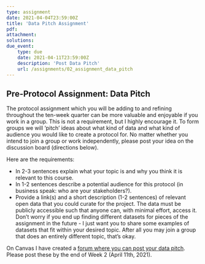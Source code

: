 ```yaml
---
type: assignment
date: 2021-04-04T23:59:00Z
title: 'Data Pitch Assignment'
pdf:
attachment:
solutions:
due_event: 
    type: due
    date: 2021-04-11T23:59:00Z
    description: 'Post Data Pitch'
    url: /assignments/02_assignment_data_pitch
---
```

## Pre-Protocol Assignment: Data Pitch

The protocol assignment which you will be adding to and refining throughout the ten-week quarter can be more valuable and enjoyable if you work in a group. This is not a requirement, but I highly encourage it. To form groups we will ‘pitch’ ideas about what kind of data and what kind of audience you would like to create a protocol for. No matter whether you intend to join a group or work independently, please post your idea on the discussion board (directions below).

Here are the requirements:
- In 2-3 sentences explain what your topic is and why you think it is relevant to this course.
- In 1-2 sentences describe a potential audience for this protocol (in business speak: who are your stakeholders?).
- Provide a link(s) and a short description (1-2 sentences) of relevant open data that you could curate for the project. The data must be publicly accessible such that anyone can, with minimal effort, access it. Don’t worry if you end up finding different datasets for pieces of the assignment in the future - I just want you to share some examples of datasets that fit within your desired topic. After all you may join a group that does an entirely different topic, that’s okay.

On Canvas I have created a [forum where you can post your data pitch](https://canvas.uw.edu/courses/1465297/discussion_topics/6135517). Please post these by the end of Week 2 (April 11th, 2021).  
